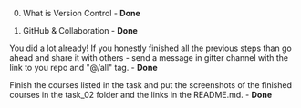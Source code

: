 0. What is Version Control - **Done**

1. GitHub & Collaboration - **Done**

You did a lot already! If you honestly finished all the previous steps than go ahead and share it with others - send a message in gitter channel with the link to you repo and "@/all" tag. - **Done**

Finish the courses listed in the task and put the screenshots of the finished courses in the task_02 folder and the links in the README.md. - **Done**